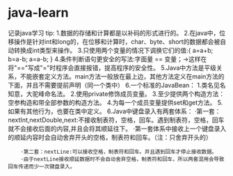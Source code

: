 # java-learn
记录java学习
tip:
1.数据的存储和计算都是以补码的形式进行的。
2.在java中，位移操作是针对int和long的，在位移和计算时，char、byte、short的数据都会被自动转换成int类型来操作。
3.只使用两个变量的情况下调换它们的值:{
 a=a+b;
 b=a-b;
 a=a-b;
}
4.条件判断语句更安全的写法:字面量 == 变量；->这样在将"=="写成"="时程序会直接报错，提高程序的安全性。
5.Java中方法是平级关系，不能嵌套定义方法。main方法一般放在最上边，其他方法定义在main方法的下面，并且不需要提前声明（同一个类中）
6.一个标准的JavaBean：
    1.类名见名知意，大驼峰命名法。
    2.使用private修饰成员变量。
    3.至少提供两个构造方法：空参构造和带全部参数的构造方法。
    4.为每一个成员变量提供set和get方法。
    5.如果有其他行为，也要在类中定义。
    6.Java中键盘录入有两套体系：
        ·第一套：nextInt,nextDouble,next:不接收制表符，空格，回车。遇到制表符，空格，回车就不会接收后面的内容,并且会将其顺延往下。
        ·第一套体系中接收上一个键盘录入的顺延内容时会自动舍弃开头的空格，制表符和回车。（注：只舍弃开头的）
        
        ·第二套：nextLine:可以接收空格，制表符和回车。并且遇到回车才停止接收数据。
        ·由于nextLine接收顺延数据时不会自动舍弃空格，制表符和回车，所以两套混用会导致回车传递而少一次键盘录入。
